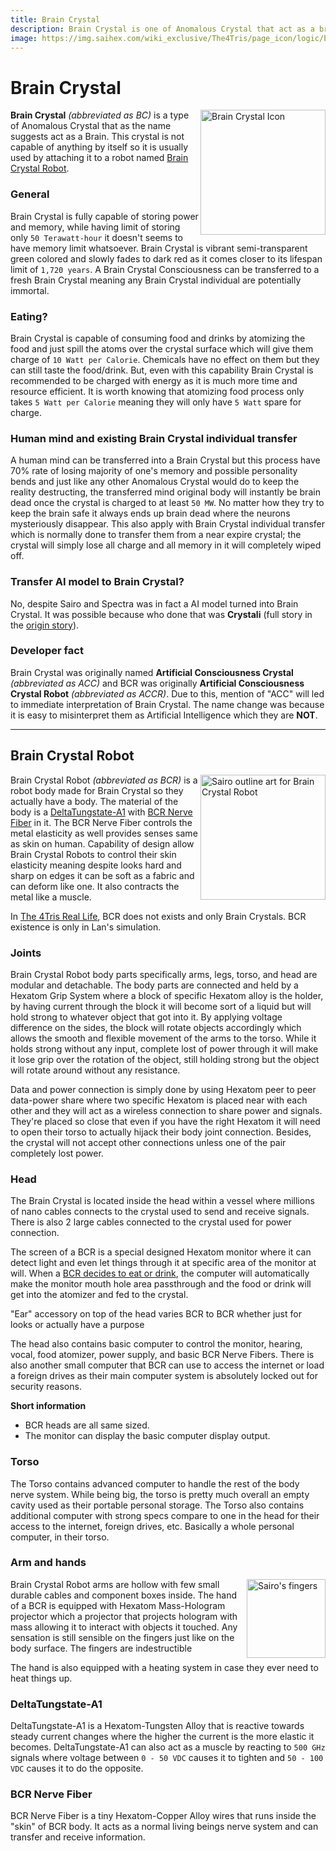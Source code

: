 ```yaml
---
title: Brain Crystal
description: Brain Crystal is one of Anomalous Crystal that act as a brain. It is not useful by itself and requires to be attach to a computer to assist them.
image: https://img.saihex.com/wiki_exclusive/The4Tris/page_icon/logic/brain_crystal.svg
---
```


# Brain Crystal
<img alt="Brain Crystal Icon" align="right" width="200" src="https://img.saihex.com/wiki_exclusive/The4Tris/page_icon/logic/brain_crystal.svg">

**Brain Crystal** *(abbreviated as BC)* is a type of Anomalous Crystal that as the name suggests act as a Brain. This crystal is not capable of anything by itself so it is usually used by attaching it to a robot named [Brain Crystal Robot](#brain-crystal-robot).


### General
Brain Crystal is fully capable of storing power and memory, while having limit of storing only `50 Terawatt-hour` it doesn't seems to have memory limit whatsoever. Brain Crystal is vibrant semi-transparent green colored and slowly fades to dark red as it comes closer to its lifespan limit of `1,720 years`. A Brain Crystal Consciousness can be transferred to a fresh Brain Crystal meaning any Brain Crystal individual are potentially immortal.


### Eating?
Brain Crystal is capable of consuming food and drinks by atomizing the food and just spill the atoms over the crystal surface which will give them charge of `10 Watt per Calorie`. Chemicals have no effect on them but they can still taste the food/drink. But, even with this capability Brain Crystal is recommended to be charged with energy as it is much more time and resource efficient. It is worth knowing that atomizing food process only takes `5 Watt per Calorie` meaning they will only have `5 Watt` spare for charge.


### Human mind and existing Brain Crystal individual transfer
A human mind can be transferred into a Brain Crystal but this process have 70% rate of losing majority of one's memory and possible personality bends and just like any other Anomalous Crystal would do to keep the reality destructing, the transferred mind original body will instantly be brain dead once the crystal is charged to at least `50 MW`. No matter how they try to keep the brain safe it always ends up brain dead where the neurons mysteriously disappear. This also apply with Brain Crystal individual transfer which is normally done to transfer them from a near expire crystal; the crystal will simply lose all charge and all memory in it will completely wiped off.

### Transfer AI model to Brain Crystal?
No, despite Sairo and Spectra was in fact a AI model turned into Brain Crystal. It was possible because who done that was **Crystali** (full story in the [origin story](../Dimensions/the_simulation#origin-story)).

### Developer fact
Brain Crystal was originally named **Artificial Consciousness Crystal** *(abbreviated as ACC)* and BCR was originally **Artificial Consciousness Crystal Robot** *(abbreviated as ACCR)*. Due to this, mention of "ACC" will led to immediate interpretation of Brain Crystal. The name change was because it is easy to misinterpret them as Artificial Intelligence which they are **NOT**.

---

## Brain Crystal Robot
<img alt="Sairo outline art for Brain Crystal Robot" align="right" width="200" src="https://img.saihex.com/wiki_exclusive/The4Tris/page_icon/logic/BCR_Sairo.svg">

Brain Crystal Robot *(abbreviated as BCR)* is a robot body made for Brain Crystal so they actually have a body. The material of the body is a [DeltaTungstate-A1](#deltatungstate-a1) with [BCR Nerve Fiber](#bcr-nerve-fiber) in it. The BCR Nerve Fiber controls the metal elasticity as well provides senses same as skin on human. Capability of design allow Brain Crystal Robots to control their skin elasticity meaning despite looks hard and sharp on edges it can be soft as a fabric and can deform like one. It also contracts the metal like a muscle.

In [The 4Tris Real Life](../Dimensions/real_life), BCR does not exists and only Brain Crystals. BCR existence is only in Lan's simulation.

### Joints
Brain Crystal Robot body parts specifically arms, legs, torso, and head are modular and detachable. The body parts are connected and held by a Hexatom Grip System where a block of specific Hexatom alloy is the holder, by having current through the block it will become sort of a liquid but will hold strong to whatever object that got into it. By applying voltage difference on the sides, the block will rotate objects accordingly which allows the smooth and flexible movement of the arms to the torso. While it holds strong without any input, complete lost of power through it will make it lose grip over the rotation of the object, still holding strong but the object will rotate around without any resistance.

Data and power connection is simply done by using Hexatom peer to peer data-power share where two specific Hexatom is placed near with each other and they will act as a wireless connection to share power and signals. They're placed so close that even if you have the right Hexatom it will need to open their torso to actually hijack their body joint connection. Besides, the crystal will not accept other connections unless one of the pair completely lost power.

### Head
The Brain Crystal is located inside the head within a vessel where millions of nano cables connects to the crystal used to send and receive signals. There is also 2 large cables connected to the crystal used for power connection.

The screen of a BCR is a special designed Hexatom monitor where it can detect light and even let things through it at specific area of the monitor at will. When a [BCR decides to eat or drink](#eating), the computer will automatically make the monitor mouth hole area passthrough and the food or drink will get into the atomizer and fed to the crystal.

"Ear" accessory on top of the head varies BCR to BCR whether just for looks or actually have a purpose

The head also contains basic computer to control the monitor, hearing, vocal, food atomizer, power supply, and basic BCR Nerve Fibers. There is also another small computer that BCR can use to access the internet or load a foreign drives as their main computer system is absolutely locked out for security reasons.

**Short information**
- BCR heads are all same sized.
- The monitor can display the basic computer display output.

### Torso
The Torso contains advanced computer to handle the rest of the body nerve system. While being big, the torso is pretty much overall an empty cavity used as their portable personal storage. The Torso also contains additional computer with strong specs compare to one in the head for their access to the internet, foreign drives, etc. Basically a whole personal computer, in their torso.

### Arm and hands
<img alt="Sairo's fingers" align="right" width="126" src="https://img.saihex.com/webp?src=wiki_exclusive/The4Tris/Sairos_Fingers.png">

Brain Crystal Robot arms are hollow with few small durable cables and component boxes inside. The hand of a BCR is equipped with Hexatom Mass-Hologram projector which a projector that projects hologram with mass allowing it to interact with objects it touched. Any sensation is still sensible on the fingers just like on the body surface. The fingers are indestructible

The hand is also equipped with a heating system in case they ever need to heat things up.

### DeltaTungstate-A1
DeltaTungstate-A1 is a Hexatom-Tungsten Alloy that is reactive towards steady current changes where the higher the current is the more elastic it becomes.
DeltaTungstate-A1 can also act as a muscle by reacting to `500 GHz` signals where voltage between `0 - 50 VDC` causes it to tighten and `50 - 100 VDC` causes it to do the opposite.

### BCR Nerve Fiber
BCR Nerve Fiber is a tiny Hexatom-Copper Alloy wires that runs inside the "skin" of BCR body. It acts as a normal living beings nerve system and can transfer and receive information.